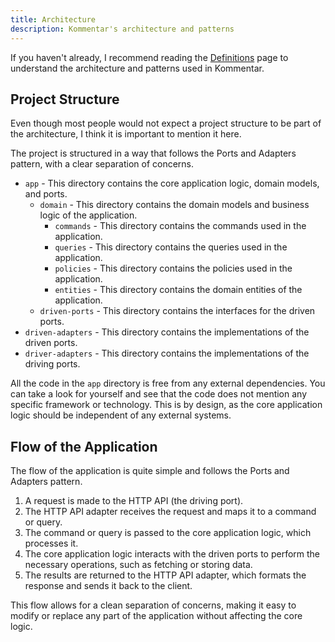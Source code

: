 ```yaml
---
title: Architecture
description: Kommentar's architecture and patterns
---
```


If you haven't already, I recommend reading the [Definitions](/docs/under-the-hood/01-definitions) page to understand the architecture and patterns used in Kommentar.

## Project Structure

Even though most people would not expect a project structure to be part of the architecture, I think it is important to mention it here.

The project is structured in a way that follows the Ports and Adapters pattern, with a clear separation of concerns.

- `app` - This directory contains the core application logic, domain models, and ports.
  - `domain` - This directory contains the domain models and business logic of the application.
    - `commands` - This directory contains the commands used in the application.
    - `queries` - This directory contains the queries used in the application.
    - `policies` - This directory contains the policies used in the application.
    - `entities` - This directory contains the domain entities of the application.
  - `driven-ports` - This directory contains the interfaces for the driven ports.
- `driven-adapters` - This directory contains the implementations of the driven ports.
- `driver-adapters` - This directory contains the implementations of the driving ports.

All the code in the `app` directory is free from any external dependencies. You can take a look for yourself and see that the code does not mention any specific framework or technology. This is by design, as the core application logic should be independent of any external systems.

## Flow of the Application

The flow of the application is quite simple and follows the Ports and Adapters pattern.

1. A request is made to the HTTP API (the driving port).
2. The HTTP API adapter receives the request and maps it to a command or query.
3. The command or query is passed to the core application logic, which processes it.
4. The core application logic interacts with the driven ports to perform the necessary operations, such as fetching or storing data.
5. The results are returned to the HTTP API adapter, which formats the response and sends it back to the client.

This flow allows for a clean separation of concerns, making it easy to modify or replace any part of the application without affecting the core logic.
